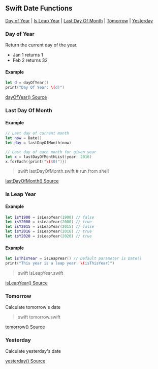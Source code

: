 
## Swift Date Functions

[Day of Year](#day-of-Year) | [Is Leap Year](#is-Leap-Year) | [Last Day Of Month](#last-Day-Of-Month) | [Tomorrow](#tomorrow) | [Yesterday](#yesterday)

### Day of Year
Return the current day of the year.

- Jan 1 returns 1
- Feb 2 returns 32

#### Example
```swift
let d = dayOfYear()
print("Day Of Year: \(d)")
```

[dayOfYear() Source](dayOfYear.swift)

### Last Day Of Month

#### Example
```swift
// Last day of current month
let now = Date()
let day = lastDayOfMonth(now)
```

```swift
// Last day of each month for given year
let x = lastDayOfMonthList(year: 2016)
x.forEach({print("\($0)")})
```

> swift lastDayOfMonth.swift # run from shell

[lastDayOfMonth() Source](lastDayOfMonth.swift)

### Is Leap Year

#### Example

```swift
let isY1900 = isLeapYear(1900) // false
let isY2000 = isLeapYear(2000) // true
let isY2015 = isLeapYear(2015) // false
let isY2016 = isLeapYear(2016) // true
let isY2020 = isLeapYear(2020) // true
```
#### Example
```swift
let isThisYear = isLeapYear() // Default parameter is Date()
print("This year is a leap year: \(isThisYear)")
```

> swift isLeapYear.swift

[isLeapYear() Source](isLeapYear.swift)

### Tomorrow
Calculate tomorrow's date

> swift tomorrow.swift

[tomorrow() Source](tomorrow.swift)

### Yesterday
Calculate yesterday's date

[yesterday() Source](yesterday.swift)


